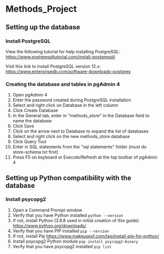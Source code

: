 # Methods_Project

## Setting up the database
### Install PostgreSQL
View the following tutorial for help installing PostgreSQL:  
https://www.postgresqltutorial.com/install-postgresql/  

Visit this link to install PostgreSQL version 12.x:  
https://www.enterprisedb.com/software-downloads-postgres  

### Creating the database and tables in pgAdmin 4
1. Open pgAdmin 4
2. Enter the password created during PostgreSQL installation
3. Select and right click on Database in the left column
4. Click Create Database
5. In the General tab, enter in "methods_store" in the Database field to name the database
6. Click Save
7. Click on the arrow next to Database to expand the list of databases
8. Select and right click on the new methods_store database
9. Click Query Tool
10. Enter in SQL statements from the "sql statements" folder (must do store-schema.txt first)
11. Press F5 on keyboard or Execute/Refresh at the top toolbar of pgAdmin 4

## Setting up Python compatibility with the database
### Install psycopg2
1. Open a Command Prompt window
2. Verify that you have Python installed
```python --version```
3. If not, install Python (3.8.8 used in initial creation of this guide)
https://www.python.org/downloads/
4. Verify that you have PIP installed 
```pip --version```
5. If not, install Pip
https://www.makeuseof.com/tag/install-pip-for-python/
6. Install psycopg2 Python module
```pip install psycopg2-binary```
7. Verify that you have psycopg2 installed
```pip list```
